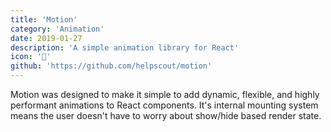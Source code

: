 ```yaml
---
title: 'Motion'
category: 'Animation'
date: 2019-01-27
description: 'A simple animation library for React'
icon: '💫'
github: 'https://github.com/helpscout/motion'
---
```


Motion was designed to make it simple to add dynamic, flexible, and highly performant animations to React components. It's internal mounting system means the user doesn't have to worry about show/hide based render state.

